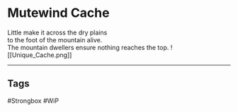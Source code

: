 # Mutewind Cache
Little make it across the dry plains  
to the foot of the mountain alive.  
The mountain dwellers ensure nothing reaches the top.
![[Unique_Cache.png]]

---
## Tags
#Strongbox
#WiP